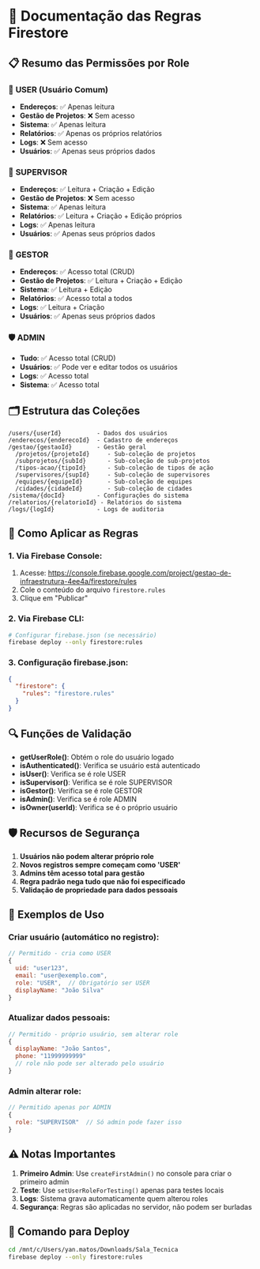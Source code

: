 # 🔐 Documentação das Regras Firestore

## 📋 Resumo das Permissões por Role

### 👤 **USER (Usuário Comum)**
- **Endereços**: ✅ Apenas leitura
- **Gestão de Projetos**: ❌ Sem acesso
- **Sistema**: ✅ Apenas leitura
- **Relatórios**: ✅ Apenas os próprios relatórios
- **Logs**: ❌ Sem acesso
- **Usuários**: ✅ Apenas seus próprios dados

### 👥 **SUPERVISOR**
- **Endereços**: ✅ Leitura + Criação + Edição
- **Gestão de Projetos**: ❌ Sem acesso
- **Sistema**: ✅ Apenas leitura
- **Relatórios**: ✅ Leitura + Criação + Edição próprios
- **Logs**: ✅ Apenas leitura
- **Usuários**: ✅ Apenas seus próprios dados

### 🏢 **GESTOR**
- **Endereços**: ✅ Acesso total (CRUD)
- **Gestão de Projetos**: ✅ Leitura + Criação + Edição
- **Sistema**: ✅ Leitura + Edição
- **Relatórios**: ✅ Acesso total a todos
- **Logs**: ✅ Leitura + Criação
- **Usuários**: ✅ Apenas seus próprios dados

### 🛡️ **ADMIN**
- **Tudo**: ✅ Acesso total (CRUD)
- **Usuários**: ✅ Pode ver e editar todos os usuários
- **Logs**: ✅ Acesso total
- **Sistema**: ✅ Acesso total

## 🗂️ Estrutura das Coleções

```
/users/{userId}          - Dados dos usuários
/enderecos/{enderecoId}  - Cadastro de endereços
/gestao/{gestaoId}       - Gestão geral
  /projetos/{projetoId}     - Sub-coleção de projetos
  /subprojetos/{subId}      - Sub-coleção de sub-projetos
  /tipos-acao/{tipoId}      - Sub-coleção de tipos de ação
  /supervisores/{supId}     - Sub-coleção de supervisores
  /equipes/{equipeId}       - Sub-coleção de equipes
  /cidades/{cidadeId}       - Sub-coleção de cidades
/sistema/{docId}         - Configurações do sistema
/relatorios/{relatorioId} - Relatórios do sistema
/logs/{logId}            - Logs de auditoria
```

## 🚀 Como Aplicar as Regras

### 1. **Via Firebase Console:**
1. Acesse: https://console.firebase.google.com/project/gestao-de-infraestrutura-4ee4a/firestore/rules
2. Cole o conteúdo do arquivo `firestore.rules`
3. Clique em "Publicar"

### 2. **Via Firebase CLI:**
```bash
# Configurar firebase.json (se necessário)
firebase deploy --only firestore:rules
```

### 3. **Configuração firebase.json:**
```json
{
  "firestore": {
    "rules": "firestore.rules"
  }
}
```

## 🔍 Funções de Validação

- **getUserRole()**: Obtém o role do usuário logado
- **isAuthenticated()**: Verifica se usuário está autenticado
- **isUser()**: Verifica se é role USER
- **isSupervisor()**: Verifica se é role SUPERVISOR
- **isGestor()**: Verifica se é role GESTOR
- **isAdmin()**: Verifica se é role ADMIN
- **isOwner(userId)**: Verifica se é o próprio usuário

## 🛡️ Recursos de Segurança

1. **Usuários não podem alterar próprio role**
2. **Novos registros sempre começam como 'USER'**
3. **Admins têm acesso total para gestão**
4. **Regra padrão nega tudo que não foi especificado**
5. **Validação de propriedade para dados pessoais**

## 📝 Exemplos de Uso

### Criar usuário (automático no registro):
```javascript
// Permitido - cria como USER
{
  uid: "user123",
  email: "user@exemplo.com",
  role: "USER",  // Obrigatório ser USER
  displayName: "João Silva"
}
```

### Atualizar dados pessoais:
```javascript
// Permitido - próprio usuário, sem alterar role
{
  displayName: "João Santos",
  phone: "11999999999"
  // role não pode ser alterado pelo usuário
}
```

### Admin alterar role:
```javascript
// Permitido apenas por ADMIN
{
  role: "SUPERVISOR"  // Só admin pode fazer isso
}
```

## ⚠️ Notas Importantes

1. **Primeiro Admin**: Use `createFirstAdmin()` no console para criar o primeiro admin
2. **Teste**: Use `setUserRoleForTesting()` apenas para testes locais
3. **Logs**: Sistema grava automaticamente quem alterou roles
4. **Segurança**: Regras são aplicadas no servidor, não podem ser burladas

## 🔧 Comando para Deploy

```bash
cd /mnt/c/Users/yan.matos/Downloads/Sala_Tecnica
firebase deploy --only firestore:rules
```